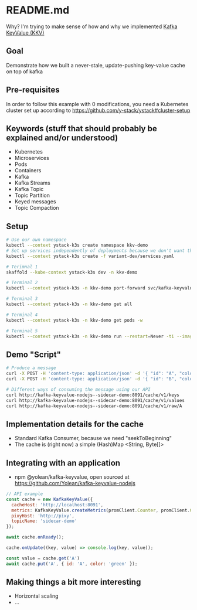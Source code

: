 # README.md

Why? I'm trying to make sense of how and why we implemented [Kafka KeyValue (KKV)](https://github.com/Yolean/kafka-keyvalue)

## Goal

Demonstrate how we built a never-stale, update-pushing key-value cache on top of kafka

## Pre-requisites

In order to follow this example with 0 modifications, you need a Kubernetes cluster set up according to https://github.com/y-stack/ystack#cluster-setup

## Keywords (stuff that should probably be explained and/or understood)

* Kubernetes
* Microservices
* Pods
* Containers
* Kafka
* Kafka Streams
* Kafka Topic
* Topic Partition
* Keyed messages
* Topic Compaction

## Setup

```sh
# Use our own namespace
kubectl --context ystack-k3s create namespace kkv-demo
# Set up services independently of deployments because we don't want them deleted during the development-loop
kubectl --context ystack-k3s create -f variant-dev/services.yaml

# Terimnal 1
skaffold --kube-context ystack-k3s dev -n kkv-demo

# Terminal 2
kubectl --context ystack-k3s -n kkv-demo port-forward svc/kafka-keyvalue-nodejs--sidecar-demo 8080

# Terminal 3
kubectl --context ystack-k3s -n kkv-demo get all

# Terminal 4
kubectl --context ystack-k3s -n kkv-demo get pods -w

# Terminal 5
kubectl --context ystack-k3s -n kkv-demo run --restart=Never -ti --image yolean/toil@sha256:82c8cc8d082f40753d2e409a670e1dc34455b0e2143adff285cc4102b1326d11 toil
```

## Demo "Script"

```sh
# Produce a message
curl -X POST -H 'content-type: application/json' -d '{ "id": "A", "color": "red" }' http://pixy/topics/sidecar-demo/messages?key=A
curl -X POST -H 'content-type: application/json' -d '{ "id": "B", "color": "blue" }' http://pixy/topics/sidecar-demo/messages?key=B

# Different ways of consuming the message using our API
curl http://kafka-keyvalue-nodejs--sidecar-demo:8091/cache/v1/keys
curl http://kafka-keyvalue-nodejs--sidecar-demo:8091/cache/v1/values
curl http://kafka-keyvalue-nodejs--sidecar-demo:8091/cache/v1/raw/A
```

## Implementation details for the cache

* Standard Kafka Consumer, because we need "seekToBeginning"
* The cache is (right now) a simple (Hash)Map <String, Byte[]>

## Integrating with an application

* npm @yolean/kafka-keyvalue, open sourced at https://github.com/Yolean/kafka-keyvalue-nodejs

```js
// API example
const cache = new KafkaKeyValue({
  cacheHost: 'http://localhost:8091',
  metrics: KafkaKeyValue.createMetrics(promClient.Counter, promClient.Gauge, promClient.Histogram),
  pixyHost: 'http://pixy',
  topicName: 'sidecar-demo'
});

await cache.onReady();

cache.onUpdate((key, value) => console.log(key, value));

const value = cache.get('A')
await cache.put('A', { id: 'A', color: 'green' });
```


## Making things a bit more interesting

* Horizontal scaling
* ...
